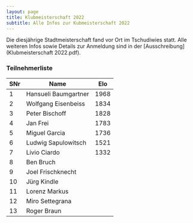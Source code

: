 ```yaml
---
layout: page
title: Klubmeisterschaft 2022
subtitle: Alle Infos zur Kubmeisterschaft 2022
---
```


Die diesjährige Stadtmeisterschaft fand vor Ort im Tschudiwies statt. Alle weiteren Infos sowie Details zur Anmeldung sind in der [Ausschreibung](Klubmeisterschaft 2022.pdf).

### Teilnehmerliste

| SNr | Name                 | Elo  |
| --- | -------------------- | ---- |
| 1   | Hansueli Baumgartner | 1968 |
| 2   | Wolfgang Eisenbeiss  | 1834 |
| 3   | Peter Bischoff       | 1828 |
| 4   | Jan Frei             | 1783 |
| 5   | Miguel Garcia        | 1736 |
| 6   | Ludwig Sapulowitsch  | 1521 |
| 7   | Livio Ciardo         | 1332 |
| 8   | Ben Bruch            |      |
| 9   | Joel Frischknecht    |      |
| 10  | Jürg Kindle          |      |
| 11  | Lorenz Markus        |      |
| 12  | Miro Settegrana      |      |
| 13  | Roger Braun          |      |
